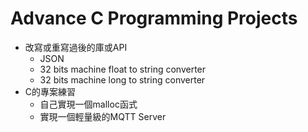 # Advance C Programming Projects

- 改寫或重寫過後的庫或API
  - JSON
  - 32 bits machine float to string converter
  - 32 bits machine long to string converter
- C的專案練習
  - 自己實現一個malloc函式
  - 實現一個輕量級的MQTT Server

